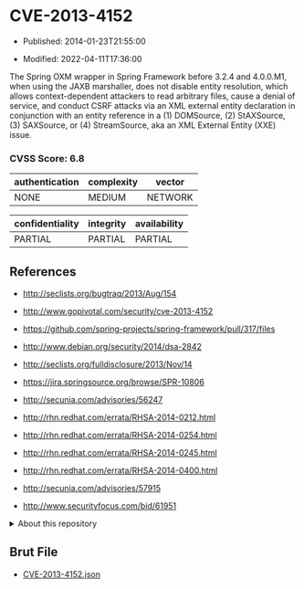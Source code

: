 # CVE-2013-4152

- Published: 2014-01-23T21:55:00

- Modified: 2022-04-11T17:36:00

The Spring OXM wrapper in Spring Framework before 3.2.4 and 4.0.0.M1, when using the JAXB marshaller, does not disable entity resolution, which allows context-dependent attackers to read arbitrary files, cause a denial of service, and conduct CSRF attacks via an XML external entity declaration in conjunction with an entity reference in a (1) DOMSource, (2) StAXSource, (3) SAXSource, or (4) StreamSource, aka an XML External Entity (XXE) issue.

### CVSS Score: **6.8**

| authentication | complexity | vector |
| --- | --- | --- |
| NONE | MEDIUM | NETWORK |

| confidentiality | integrity | availability |
| --- | --- | --- |
| PARTIAL | PARTIAL | PARTIAL |

## References

* http://seclists.org/bugtraq/2013/Aug/154

* http://www.gopivotal.com/security/cve-2013-4152

* https://github.com/spring-projects/spring-framework/pull/317/files

* http://www.debian.org/security/2014/dsa-2842

* http://seclists.org/fulldisclosure/2013/Nov/14

* https://jira.springsource.org/browse/SPR-10806

* http://secunia.com/advisories/56247

* http://rhn.redhat.com/errata/RHSA-2014-0212.html

* http://rhn.redhat.com/errata/RHSA-2014-0254.html

* http://rhn.redhat.com/errata/RHSA-2014-0245.html

* http://rhn.redhat.com/errata/RHSA-2014-0400.html

* http://secunia.com/advisories/57915

* http://www.securityfocus.com/bid/61951

<details>
<summary>About this repository</summary> 

  This repository is part of the project [Live Hack CVE](https://github.com/Live-Hack-CVE). Main website can be found [www.live-hack.org](https://www.live-hack.org) 
  
  Made by [Sn0wAlice](https://github.com/Sn0wAlice) for the people that care about security and need to have a feed of the latest CVEs. Hope you enjoy it, don't forget to star the repo and follow me on [Twitter](https://twitter.com/Sn0wAlice) and [Github](https://github.com/Sn0wAlice). And that is my [personnal website](https://www.alice-snow.me/)

  - [Home Page](https://github.com/Live-Hack-CVE)
  - [Framework](https://github.com/Live-Hack-CVE/cve-framework)
  - [CVE database](https://github.com/Live-Hack-CVE/full_database)
  - [Changelog](https://github.com/Live-Hack-CVE/Changelog)
</details>

## Brut File

* [CVE-2013-4152.json](https://raw.githubusercontent.com/Live-Hack-CVE/full_database/main/cves/2013/CVE-2013-4152.json)

